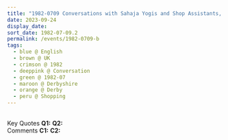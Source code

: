 ```yaml
---
title: "1982-0709 Conversations with Sahaja Yogis and Shop Assistants, Shopping, Derby, Derbyshire, UK"
date: 2023-09-24
display_date: 
sort_date: 1982-07-09.2
permalink: /events/1982-0709-b
tags:
  - blue @ English
  - brown @ UK
  - crimson @ 1982
  - deeppink @ Conversation
  - green @ 1982-07
  - maroon @ Derbyshire
  - orange @ Derby
  - peru @ Shopping
---
```


<br>

<wave-list>
  <list-title color="DarkSeaGreen" width="55">Key Quotes</list-title>
  <list-item color="BlanchedAlmond" width="280"><b>Q1:</b> <i></i></list-item>
  <list-item color="Lavender" width="280"><b>Q2:</b> <i></i></list-item>
</wave-list>

<br>

<wave-list>
  <list-title color="DarkSeaGreen" width="55">Comments</list-title>
  <list-item color="BlanchedAlmond" width="280"><b>C1:</b> <i></i></list-item>
  <list-item color="Lavender" width="280"><b>C2:</b> <i></i></list-item>
</wave-list>